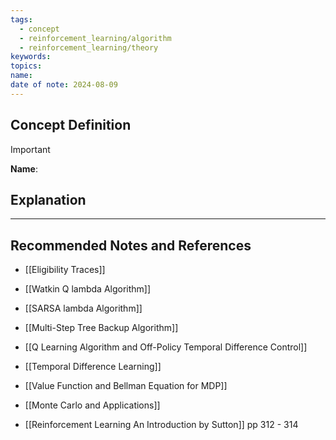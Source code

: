 ```yaml
---
tags:
  - concept
  - reinforcement_learning/algorithm
  - reinforcement_learning/theory
keywords: 
topics: 
name: 
date of note: 2024-08-09
---
```


## Concept Definition

>[!important]
>**Name**: 



## Explanation





-----------
##  Recommended Notes and References


- [[Eligibility Traces]]
- [[Watkin Q lambda Algorithm]]
- [[SARSA lambda Algorithm]]


- [[Multi-Step Tree Backup Algorithm]]


- [[Q Learning Algorithm and Off-Policy Temporal Difference Control]]
- [[Temporal Difference Learning]]

- [[Value Function and Bellman Equation for MDP]]
- [[Monte Carlo and Applications]]

- [[Reinforcement Learning An Introduction by Sutton]] pp 312 - 314